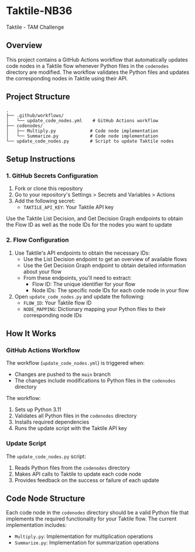 # Taktile-NB36
Taktile - TAM Challenge

## Overview
This project contains a GitHub Actions workflow that automatically updates code nodes in a Taktile flow whenever Python files in the `codenodes` directory are modified. The workflow validates the Python files and updates the corresponding nodes in Taktile using their API.

## Project Structure
```
.
├── .github/workflows/
│   └── update_code_nodes.yml    # GitHub Actions workflow
├── codenodes/
│   ├── Multiply.py             # Code node implementation
│   └── Summarize.py            # Code node implementation
└── update_code_nodes.py        # Script to update Taktile nodes
```

## Setup Instructions

### 1. GitHub Secrets Configuration
1. Fork or clone this repository
2. Go to your repository's Settings > Secrets and Variables > Actions
3. Add the following secret:
   - `TAKTILE_API_KEY`: Your Taktile API key


Use the Taktile List Decision, and Get Decision Graph endpoints to obtain the Flow ID as well as the node IDs for the nodes you want to update

### 2. Flow Configuration
1. Use Taktile's API endpoints to obtain the necessary IDs:
   - Use the List Decision endpoint to get an overview of available flows
   - Use the Get Decision Graph endpoint to obtain detailed information about your flow
   - From these endpoints, you'll need to extract:
     - Flow ID: The unique identifier for your flow
     - Node IDs: The specific node IDs for each code node in your flow
2. Open `update_code_nodes.py` and update the following:
   - `FLOW_ID`: Your Taktile flow ID
   - `NODE_MAPPING`: Dictionary mapping your Python files to their corresponding node IDs

## How It Works

### GitHub Actions Workflow
The workflow (`update_code_nodes.yml`) is triggered when:
- Changes are pushed to the `main` branch
- The changes include modifications to Python files in the `codenodes` directory

The workflow:
1. Sets up Python 3.11
2. Validates all Python files in the `codenodes` directory
3. Installs required dependencies
4. Runs the update script with the Taktile API key

### Update Script
The `update_code_nodes.py` script:
1. Reads Python files from the `codenodes` directory
2. Makes API calls to Taktile to update each code node
3. Provides feedback on the success or failure of each update

## Code Node Structure
Each code node in the `codenodes` directory should be a valid Python file that implements the required functionality for your Taktile flow. The current implementation includes:
- `Multiply.py`: Implementation for multiplication operations
- `Summarize.py`: Implementation for summarization operations
